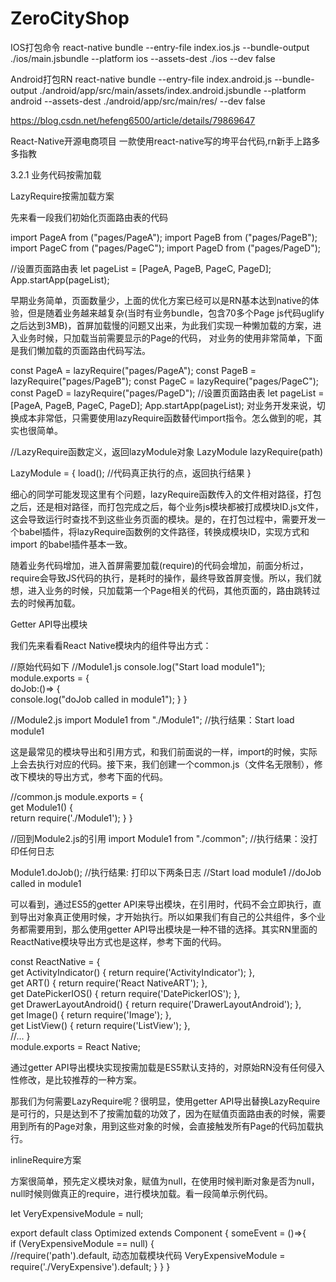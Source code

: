 # ZeroCityShop
IOS打包命令
react-native bundle --entry-file index.ios.js --bundle-output ./ios/main.jsbundle --platform ios --assets-dest ./ios --dev false

Android打包RN
react-native bundle --entry-file index.android.js --bundle-output ./android/app/src/main/assets/index.android.jsbundle --platform android --assets-dest ./android/app/src/main/res/ --dev false



https://blog.csdn.net/hefeng6500/article/details/79869647

React-Native开源电商项目
一款使用react-native写的垮平台代码,rn新手上路多多指教

3.2.1 业务代码按需加载

LazyRequire按需加载方案


先来看一段我们初始化页面路由表的代码

import PageA from ("pages/PageA");
import PageB from ("pages/PageB");
import PageC from ("pages/PageC");
import PageD from ("pages/PageD");

//设置页面路由表
let pageList = [PageA, PageB, PageC, PageD];
App.startApp(pageList);


早期业务简单，页面数量少，上面的优化方案已经可以是RN基本达到native的体验，但是随着业务越来越复杂(当时有业务bundle，包含70多个Page js代码uglify之后达到3MB)，首屏加载慢的问题又出来，为此我们实现一种懒加载的方案，进入业务时候，只加载当前需要显示的Page的代码， 对业务的使用非常简单，下面是我们懒加载的页面路由代码写法。



const PageA = lazyRequire("pages/PageA");
const PageB = lazyRequire("pages/PageB");
const PageC = lazyRequire("pages/PageC");
const PageD = lazyRequire("pages/PageD");
//设置页面路由表
let pageList = [PageA, PageB, PageC, PageD];
App.startApp(pageList);
对业务开发来说，切换成本非常低，只需要使用lazyRequire函数替代import指令。怎么做到的呢，其实也很简单。



//LazyRequire函数定义，返回lazyModule对象
LazyModule lazyRequire(path)

LazyModule = {
    load(); //代码真正执行的点，返回执行结果
}


细心的同学可能发现这里有个问题，lazyRequire函数传入的文件相对路径，打包之后，还是相对路径，而打包完成之后，每个业务js模块都被打成模块ID.js文件，这会导致运行时查找不到这些业务页面的模块。是的，在打包过程中，需要开发一个babel插件，将lazyRequire函数例的文件路径，转换成模块ID，实现方式和import 的babel插件基本一致。



随着业务代码增加，进入首屏需要加载(require)的代码会增加，前面分析过，require会导致JS代码的执行，是耗时的操作，最终导致首屏变慢。所以，我们就想，进入业务的时候，只加载第一个Page相关的代码，其他页面的，路由跳转过去的时候再加载。


Getter API导出模块


我们先来看看React Native模块内的组件导出方式：



//原始代码如下
//Module1.js
console.log("Start load module1");
module.exports = {    
doJob:()=> {        
console.log("doJob called in module1");
    }
}

//Module2.js
import Module1 from "./Module1";
//执行结果：Start load module1


这是最常见的模块导出和引用方式，和我们前面说的一样，import的时候，实际上会去执行对应的代码。接下来，我们创建一个common.js（文件名无限制），修改下模块的导出方式，参考下面的代码。



//common.js
module.exports = {    
get Module1() {        
return require('./Module1');
    }
}

//回到Module2.js的引用
import Module1 from "./common";
//执行结果：没打印任何日志

Module1.doJob();
//执行结果: 打印以下两条日志
//Start load module1
//doJob called in module1


可以看到，通过ES5的getter API来导出模块，在引用时，代码不会立即执行，直到导出对象真正使用时候，才开始执行。所以如果我们有自己的公共组件，多个业务都需要用到，那么使用getter API导出模块是一种不错的选择。其实RN里面的ReactNative模块导出方式也是这样，参考下面的代码。



const ReactNative = {    
get ActivityIndicator() { return require('ActivityIndicator'); },    
get ART() { return require('React NativeART'); },    
get DatePickerIOS() { return require('DatePickerIOS'); },    
get DrawerLayoutAndroid() { return require('DrawerLayoutAndroid'); },    
get Image() { return require('Image'); },    
get ListView() { return require('ListView'); },    
//...
}  
module.exports = React Native;


通过getter API导出模块实现按需加载是ES5默认支持的，对原始RN没有任何侵入性修改，是比较推荐的一种方案。



那我们为何需要LazyRequire呢？很明显，使用getter API导出替换LazyRequire是可行的，只是达到不了按需加载的功效了，因为在赋值页面路由表的时候，需要用到所有的Page对象，用到这些对象的时候，会直接触发所有Page的代码加载执行。


inlineRequire方案


方案很简单，预先定义模块对象，赋值为null，在使用时候判断对象是否为null，null时候则做真正的require，进行模块加载。看一段简单示例代码。



let VeryExpensiveModule = null;

export default class Optimized extends Component {
    someEvent = ()=>{        
        if (VeryExpensiveModule == null) {            
            //require('path').default, 动态加载模块代码
            VeryExpensiveModule = require('./VeryExpensive').default;
        }
    }
}


